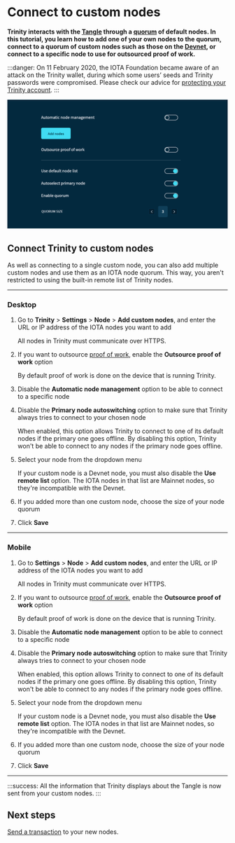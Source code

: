 # Connect to custom nodes

**Trinity interacts with the [Tangle](root://getting-started/0.1/network/the-tangle.md) through a [quorum](../concepts/node-quorum.md) of default nodes. In this tutorial, you learn how to add one of your own nodes to the quorum, connect to a quorum of custom nodes such as those on the [Devnet](root://getting-started/0.1/network/iota-networks.md), or connect to a specific node to use for outsourced proof of work.**

:::danger:
On 11 February 2020, the IOTA Foundation became aware of an attack on the Trinity wallet, during which some users’ seeds and Trinity passwords were compromised. Please check our advice for [protecting your Trinity account](../how-to-guides/protect-trinity-account.md).
:::

![Node management in Trinity](../images/node-management.png)

## Connect Trinity to custom nodes

As well as connecting to a single custom node, you can also add multiple custom nodes and use them as an IOTA node quorum. This way, you aren't restricted to using the built-in remote list of Trinity nodes.

--------------------
### Desktop

1. Go to **Trinity** > **Settings** > **Node** > **Add custom nodes**,  and enter the URL or IP address of the IOTA nodes you want to add

    All nodes in Trinity must communicate over HTTPS.

2. If you want to outsource [proof of work](root://getting-started/0.1/transactions/proof-of-work.md), enable the **Outsource proof of work** option

    By default proof of work is done on the device that is running Trinity.

3. Disable the **Automatic node management** option to be able to connect to a specific node

4. Disable the **Primary node autoswitching** option to make sure that Trinity always tries to connect to your chosen node

    When enabled, this option allows Trinity to connect to one of its default nodes if the primary one goes offline. By disabling this option, Trinity won't be able to connect to any nodes if the primary node goes offline.

5. Select your node from the dropdown menu

    If your custom node is a Devnet node, you must also disable the **Use remote list** option. The IOTA nodes in that list are Mainnet nodes, so they're incompatible with the Devnet.

6. If you added more than one custom node, choose the size of your node quorum

7. Click **Save**
---
### Mobile

1. Go to **Settings** > **Node** > **Add custom nodes**,  and enter the URL or IP address of the IOTA nodes you want to add

    All nodes in Trinity must communicate over HTTPS.

2. If you want to outsource [proof of work](root://getting-started/0.1/transactions/proof-of-work.md), enable the **Outsource proof of work** option

    By default proof of work is done on the device that is running Trinity.

3. Disable the **Automatic node management** option to be able to connect to a specific node

4. Disable the **Primary node autoswitching** option to make sure that Trinity always tries to connect to your chosen node

    When enabled, this option allows Trinity to connect to one of its default nodes if the primary one goes offline. By disabling this option, Trinity won't be able to connect to any nodes if the primary node goes offline.

5. Select your node from the dropdown menu

    If your custom node is a Devnet node, you must also disable the **Use remote list** option. The IOTA nodes in that list are Mainnet nodes, so they're incompatible with the Devnet.

6. If you added more than one custom node, choose the size of your node quorum

7. Click **Save**
--------------------

:::success:
All the information that Trinity displays about the Tangle is now sent from your custom nodes.
:::

## Next steps

[Send a transaction](../how-to-guides/send-a-transaction.md) to your new nodes.





